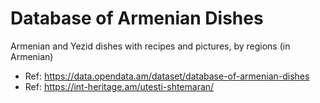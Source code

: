 # Database of Armenian Dishes

Armenian and Yezid dishes with recipes and pictures, by regions (in Armenian)

+ Ref: https://data.opendata.am/dataset/database-of-armenian-dishes
+ Ref: https://int-heritage.am/utesti-shtemaran/